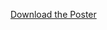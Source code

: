 [Download the Poster](https://drive.google.com/file/d/1QyDfshsrWISCND1Sjgfkt7Kv2L1G0ijJ/view?usp=sharing)

